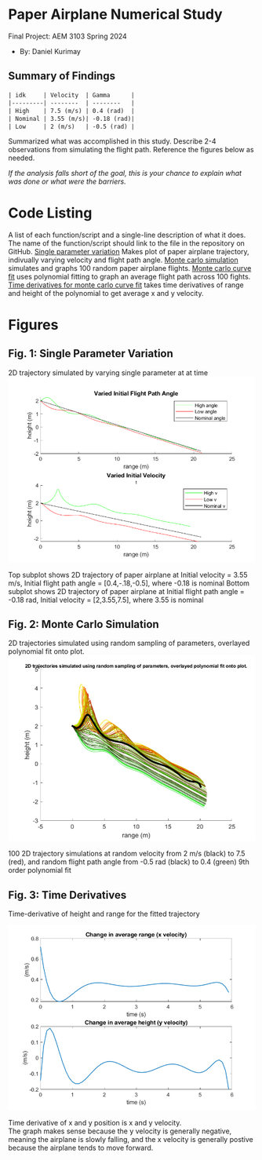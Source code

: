   # Paper Airplane Numerical Study
  Final Project: AEM 3103 Spring 2024

  - By: Daniel Kurimay

  ## Summary of Findings
  <Show the variations studied in a table>

    | idk     | Velocity  | Gamma      |
    |---------| --------  | --------   |
    | High    | 7.5 (m/s) | 0.4 (rad)  |
    | Nominal | 3.55 (m/s)| -0.18 (rad)|
    | Low     | 2 (m/s)   | -0.5 (rad) |


  Summarized what was accomplished in this study.  Describe 2-4 observations from simulating the flight path.
  Reference the figures below as needed.

  *If the analysis falls short of the goal, this is your chance to explain what was done or what were the barriers.*
 
  # Code Listing
  A list of each function/script and a single-line description of what it does.  The name of the function/script should link to the file in the repository on GitHub.
  [Single parameter variation](https://github.com/DannyKurimay/AEM3013/blob/master/SingleParameterVariation.m#L26) Makes plot of paper airplane trajectory, indivually varying velocity and flight path angle.
  [Monte carlo simulation](https://github.com/DannyKurimay/AEM3013/blob/master/MonteCarlo.m#L3) simulates and graphs 100 random paper airplane flights. 
  [Monte carlo curve fit](https://github.com/DannyKurimay/AEM3013/blob/master/MonteCarlo.m#L31) uses polynomial fitting to graph an average flight path across 100 fights.
  [Time derivatives for monte carlo curve fit](https://github.com/DannyKurimay/AEM3013/blob/master/MonteCarlo.m#L42) takes time derivatives of range and height of the polynomial to get average x and y velocity.

  # Figures

  ## Fig. 1: Single Parameter Variation
  2D trajectory simulated by varying single parameter at at time
  ![](https://github.com/DannyKurimay/AEM3013/blob/master/docs/controlledvariation.png)
  
  Top subplot shows 2D trajectory of paper airplane at Initial velocity = 3.55 m/s, Initial flight path angle = [0.4,-.18,-0.5], where -0.18 is nominal
  Bottom subplot shows 2D trajectory of paper airplane at Initial flight path angle = -0.18 rad, Initial velocity = [2,3.55,7.5], where 3.55 is nominal

  ## Fig. 2: Monte Carlo Simulation
  2D trajectories simulated using random sampling of parameters, overlayed polynomial fit onto plot.
  ![](https://github.com/DannyKurimay/AEM3013/blob/master/docs/randomvariation.png)

  100 2D trajectory simulations at random velocity from 2 m/s (black) to 7.5 (red), and random flight path angle from -0.5 rad (black) to 0.4 (green)
  9th order polynomial fit

 ## Fig. 3: Time Derivatives
 Time-derivative of height and range for the fitted trajectory
   
![](https://github.com/DannyKurimay/AEM3013/blob/master/docs/xyvelocity.png)


  Time derivative of x and y position is x and y velocity.  
  The graph makes sense because the y velocity is generally negative, meaning the airplane is slowly falling,
  and the x velocity is generally postive because the airplane tends to move forward.